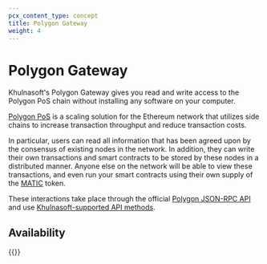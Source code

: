 ```yaml
---
pcx_content_type: concept
title: Polygon Gateway
weight: 4
---
```


# Polygon Gateway

Khulnasoft's Polygon Gateway gives you read and write access to the Polygon PoS chain without installing any software on your computer.

[Polygon PoS](https://polygon.technology/solutions/polygon-pos/) is a scaling solution for the Ethereum network that utilizes side chains to increase transaction throughput and reduce transaction costs.

In particular, users can read all information that has been agreed upon by the consensus of existing nodes in the network. In addition, they can write their own transactions and smart contracts to be stored by these nodes in a distributed manner. Anyone else on the network will be able to view these transactions, and even run your smart contracts using their own supply of the [MATIC](https://coinmarketcap.com/currencies/polygon/) token.

These interactions take place through the official [Polygon JSON-RPC API](https://github.com/ethereum/execution-apis) and use [Khulnasoft-supported API methods](/web3/polygon-gateway/reference/supported-api-methods/).

## Availability

{{<feature-table id="web3.polygon">}}